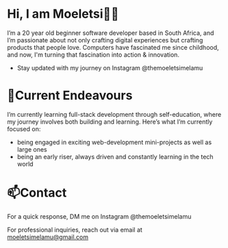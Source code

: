 # Hi, I am Moeletsi👋🏽

I’m a 20 year old beginner software developer based in South Africa, and I’m passionate about not only crafting digital experiences but crafting products that people love. Computers have fascinated me since childhood, and now, I'm turning that fascination into action & innovation.

- Stay updated with my journey on Instagram @themoeletsimelamu

# 🔭Current Endeavours

I’m currently learning full-stack development through self-education, where my journey involves both building and learning. Here’s what I’m currently focused on:

- being engaged in exciting web-development mini-projects as well as large ones
- being an early riser, always driven and constantly learning in the tech world

# 📫Contact

For a quick response, DM me on Instagram @themoeletsimelamu

For professional inquiries, reach out via email at moeletsimelamu@gmail.com

